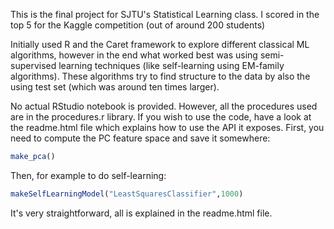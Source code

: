 This is the final project for SJTU's Statistical Learning class. I scored in the top 5 for the Kaggle competition (out of  around 200 students)

Initially used R and the Caret framework to explore different classical ML algorithms, however in the end what worked best was using semi-supervised learning techniques (like self-learning using EM-family algorithms). These algorithms  try to find structure to the data by also the using test set (which was around ten times larger). 

No actual RStudio notebook is provided. However, all the procedures used are in the procedures.r library. If you wish to use the code, have a look at the readme.html file which explains how to use the API it exposes.  First, you need to compute the PC feature space and save it somewhere:

```R
make_pca()
```

Then, for example to do self-learning:

```R
makeSelfLearningModel("LeastSquaresClassifier",1000)
```

It's very straightforward, all is explained in the readme.html file.